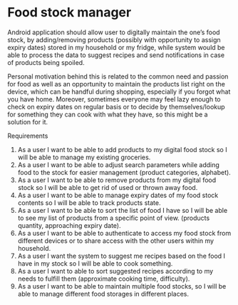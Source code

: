 # Food stock manager
 Android application should allow user to digitally maintain the one’s food stock, by adding/removing products (possibly with opportunity to assign expiry dates) stored in my household or my fridge, while system would be able to process the data to suggest recipes and send notifications in case of products being spoiled.
 
 Personal motivation behind this is related to the common need and passion for food as well as an opportunity to maintain the products list right on the device, which can be handful during shopping, especially if you forgot what you have home. Moreover, sometimes everyone may feel lazy enough to check on expiry dates on regular basis or to decide by themselves/lookup for something they can cook with what they have, so this might be a solution for it.
 
Requirements
1.	As a user I want to be able to add products to my digital food stock so I will be able to manage my existing groceries.
2.	As a user I want to be able to adjust search parameters while adding food to the stock for easier management (product categories, alphabet).
3.	As a user I want to be able to remove products from my digital food stock so I will be able to get rid of used or thrown away food.
4.	As a user I want to be able to manage expiry dates of my food stock contents so I will be able to track products state.
5.	As a user I want to be able to sort the list of food I have so I will be able to see my list of products from a specific point of view. (products quantity, approaching expiry date).
6.	As a user I want to be able to authenticate to access my food stock from different devices or to share access with the other users within my household.
7.	As a user I want the system to suggest me recipes based on the food I have in my stock so I will be able to cook something.
8.	As a user I want to able to sort suggested recipes according to my needs to fulfill them (approximate cooking time, difficulty).
9.	As a user I want to be able to maintain multiple food stocks, so I will be able to manage different food storages in different places.
